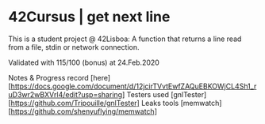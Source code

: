 # 42Cursus | get next line 
This is a student project @ 42Lisboa: A function that returns a line
read from a file, stdin or network connection. 

Validated with 115/100 (bonus) at 24.Feb.2020

Notes & Progress record [here] [https://docs.google.com/document/d/12jcirTVvtEwfZAQuEBKOWjCL4Sh1_ruD3wr2wBXVrl4/edit?usp=sharing]
Testers used [gnlTester] [https://github.com/Tripouille/gnlTester]
Leaks tools [memwatch] [https://github.com/shenyuflying/memwatch]
